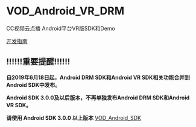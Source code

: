 # VOD_Android_VR_DRM

CC视频云点播 Android平台VR版SDK和Demo

[开发指南](https://github.com/CCVideo/VOD_Android_VR_SDK/wiki)

## !!!!!!重要提醒!!!!!!

**自2019年6月18日起，Android DRM SDK和Android VR SDK相关功能合并到Android SDK中发布。**

**Android SDK 3.0.0及以后版本，不再单独发布Android DRM SDK和Android VR SDK。**

**请使用 Android SDK 3.0.0 以上版本** [VOD_Android_SDK](https://github.com/CCVideo/VOD_Android_SDK/releases)
